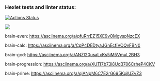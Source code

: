 ### Hexlet tests and linter status:
[![Actions Status](https://github.com/OzhoginCode/frontend-project-44/workflows/hexlet-check/badge.svg)](https://github.com/OzhoginCode/frontend-project-44/actions)

<a href="https://codeclimate.com/github/OzhoginCode/frontend-project-44/maintainability"><img src="https://api.codeclimate.com/v1/badges/0a9dce33f001dab6c90c/maintainability" /></a>

brain-even:
https://asciinema.org/a/pfuRrrEZ15XE9vOMgvspNzcEX

brain-calc:
https://asciinema.org/a/CpP4DEDtyaJGnEcfiVOQvFBN0

brain-gcd:
https://asciinema.org/a/ANZI20usaLxKs5iM5VmuL2BH3

brain-progression:
https://asciinema.org/a/XUTI7b73i8UcB706CrheP4CKV

brain-prime:
https://asciinema.org/a/qiANpM6C7E2rG695KxjlUZvZ3